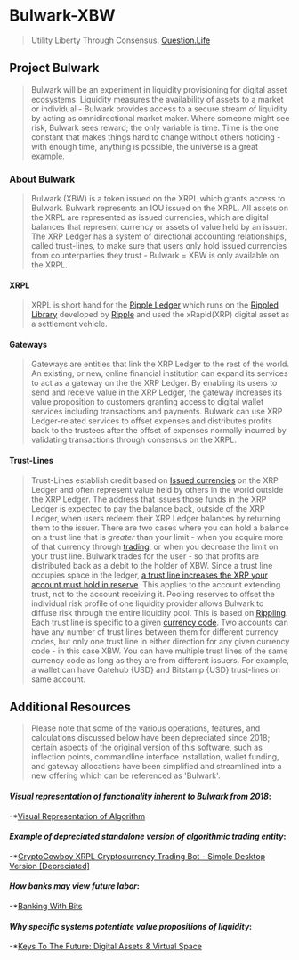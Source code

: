 # Bulwark-XBW
>Utility Liberty Through Consensus.
[Question.Life](https://Question.Life)
## Project Bulwark
>Bulwark will be an experiment in liquidity provisioning for digital asset ecosystems. Liquidity measures the availability of assets to a market or individual - Bulwark provides access to a secure stream of liquidity by acting as omnidirectional market maker. Where someone might see risk, Bulwark sees reward; the only variable is time. Time is the one constant that makes things hard to change without others noticing - with enough time, anything is possible, the universe is a great example.
### About Bulwark
>Bulwark (XBW) is a token issued on the XRPL which grants access to Bulwark. Bulwark represents an IOU issued on the XRPL. All assets on the XRPL are represented as issued currencies, which are digital balances that represent currency or assets of value held by an issuer. The XRP Ledger has a system of directional accounting relationships, called trust-lines, to make sure that users only hold issued currencies from counterparties they trust - Bulwark = XBW is only available on the XRPL.
#### XRPL
>XRPL is short hand for the [Ripple Ledger](https://xrpl.org/) which runs on the [Rippled Library](https://github.com/ripple/rippled) developed by [Ripple](https://ripple.com/) and used the xRapid(XRP) digital asset as a settlement vehicle.
#### Gateways
>Gateways are entities that link the XRP Ledger to the rest of the world. An existing, or new, online financial institution can expand its services to act as a gateway on the the XRP Ledger. By enabling its users to send and receive value in the XRP Ledger, the gateway increases its value proposition to customers granting access to digital wallet services including transactions and payments. Bulwark can use XRP Ledger-related services to offset expenses and distributes profits back to the trustees after the offset of expenses normally incurred by validating transactions through consensus on the XRPL.
#### Trust-Lines
>Trust-Lines establish credit based on [Issued currencies](https://xrpl.org/issued-currencies.html) on the XRP Ledger and often represent value held by others in the world outside the XRP Ledger. The address that issues those funds in the XRP Ledger is expected to pay the balance back, outside of the XRP Ledger, when users redeem their XRP Ledger balances by returning them to the issuer. There are two cases where you can hold a balance on a trust line that is *greater* than your limit - when you acquire more of that currency through [trading](https://xrpl.org/decentralized-exchange.html), or when you decrease the limit on your trust line. Bulwark trades for the user - so that profits are distributed back as a debit to the holder of XBW. Since a trust line occupies space in the ledger, [a trust line increases the XRP your account must hold in reserve](https://xrpl.org/reserves.html). This applies to the account extending trust, not to the account receiving it.
Pooling reserves to offset the individual risk profile of one liquidity provider allows Bulwark to diffuse risk through the entire liquidity pool. This is based on [Rippling](https://xrpl.org/rippling.html#rippling).
Each trust line is specific to a given [currency code](https://xrpl.org/currency-formats.html#currency-codes). Two accounts can have any number of trust lines between them for different currency codes, but only one trust line in either direction for any given currency code - in this case XBW. You can have multiple trust lines of the same currency code as long as they are from different issuers. For example, a wallet can have Gatehub {USD} and Bitstamp {USD} trust-lines on same account.
## Additional Resources
>Please note that some of the various operations, features, and calculations discussed below have been depreciated since 2018; certain aspects of the original version of this software, such as inflection points, commandline interface installation, wallet funding, and gateway allocations have been simplified and streamlined into a new offering which can be referenced as 'Bulwark'.
#### *Visual representation of functionality inherent to Bulwark from 2018*:
-*[Visual Representation of Algorithm](https://www.youtube.com/watch?v=rfAf3CMvATo)
#### *Example of depreciated standalone version of algorithmic trading entity*:
-*[CryptoCowboy XRPL Cryptocurrency Trading Bot - Simple Desktop Version [Depreciated]](https://www.youtube.com/watch?v=htg4oeMAKX0)
#### *How banks may view future labor*:
-*[Banking With Bits](https://medium.com/@PonderJaunt/banking-with-bits-2c3ce569f42)
#### *Why specific systems potentiate value propositions of liquidity*:
-*[Keys To The Future: Digital Assets & Virtual Space](https://medium.com/ponderjaunt/keys-to-the-future-digital-assets-virtual-space-part-1-f188010f0a2a)
